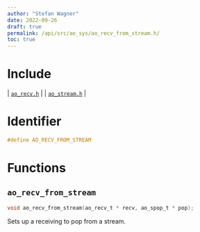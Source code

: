 ```yaml
---
author: "Stefan Wagner"
date: 2022-09-26
draft: true
permalink: /api/src/ao_sys/ao_recv_from_stream.h/
toc: true
---
```


# Include

| [`ao_recv.h`](ao_recv.h.md) |
| [`ao_stream.h`](ao_stream.h.md) |

# Identifier

```c
#define AO_RECV_FROM_STREAM
```

# Functions

## `ao_recv_from_stream`

```c
void ao_recv_from_stream(ao_recv_t * recv, ao_spop_t * pop);
```

Sets up a receiving to pop from a stream.
